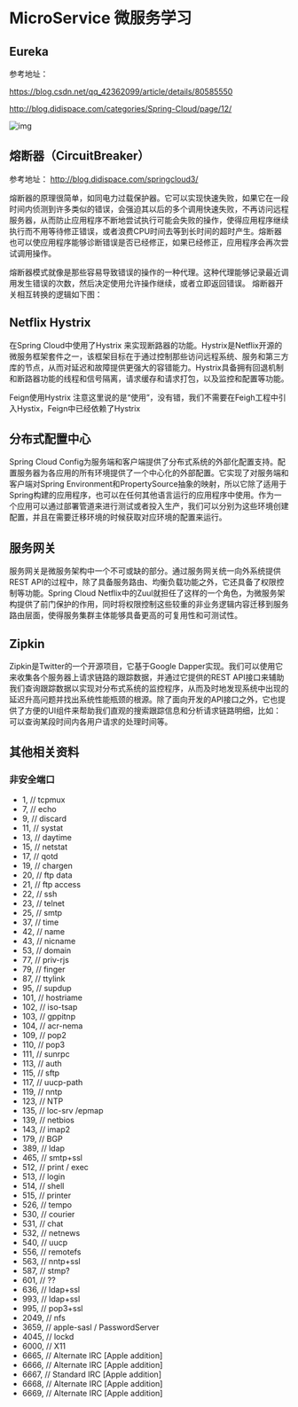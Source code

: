 # MicroService 微服务学习

## Eureka
参考地址：

https://blog.csdn.net/qq_42362099/article/details/80585550

http://blog.didispace.com/categories/Spring-Cloud/page/12/

![img](http://minios.strongsickcat.com:8080/yanmengtao/ee.png)


## 熔断器（CircuitBreaker）
参考地址：
http://blog.didispace.com/springcloud3/

熔断器的原理很简单，如同电力过载保护器。它可以实现快速失败，如果它在一段时间内侦测到许多类似的错误，会强迫其以后的多个调用快速失败，不再访问远程服务器，从而防止应用程序不断地尝试执行可能会失败的操作，使得应用程序继续执行而不用等待修正错误，或者浪费CPU时间去等到长时间的超时产生。熔断器也可以使应用程序能够诊断错误是否已经修正，如果已经修正，应用程序会再次尝试调用操作。

熔断器模式就像是那些容易导致错误的操作的一种代理。这种代理能够记录最近调用发生错误的次数，然后决定使用允许操作继续，或者立即返回错误。 熔断器开关相互转换的逻辑如下图：

##  Netflix Hystrix
在Spring Cloud中使用了Hystrix 来实现断路器的功能。Hystrix是Netflix开源的微服务框架套件之一，该框架目标在于通过控制那些访问远程系统、服务和第三方库的节点，从而对延迟和故障提供更强大的容错能力。Hystrix具备拥有回退机制和断路器功能的线程和信号隔离，请求缓存和请求打包，以及监控和配置等功能。

Feign使用Hystrix
注意这里说的是“使用”，没有错，我们不需要在Feigh工程中引入Hystix，Feign中已经依赖了Hystrix

## 分布式配置中心
Spring Cloud Config为服务端和客户端提供了分布式系统的外部化配置支持。配置服务器为各应用的所有环境提供了一个中心化的外部配置。它实现了对服务端和客户端对Spring Environment和PropertySource抽象的映射，所以它除了适用于Spring构建的应用程序，也可以在任何其他语言运行的应用程序中使用。作为一个应用可以通过部署管道来进行测试或者投入生产，我们可以分别为这些环境创建配置，并且在需要迁移环境的时候获取对应环境的配置来运行。

## 服务网关
服务网关是微服务架构中一个不可或缺的部分。通过服务网关统一向外系统提供REST API的过程中，除了具备服务路由、均衡负载功能之外，它还具备了权限控制等功能。Spring Cloud Netflix中的Zuul就担任了这样的一个角色，为微服务架构提供了前门保护的作用，同时将权限控制这些较重的非业务逻辑内容迁移到服务路由层面，使得服务集群主体能够具备更高的可复用性和可测试性。

## Zipkin
Zipkin是Twitter的一个开源项目，它基于Google Dapper实现。我们可以使用它来收集各个服务器上请求链路的跟踪数据，并通过它提供的REST API接口来辅助我们查询跟踪数据以实现对分布式系统的监控程序，从而及时地发现系统中出现的延迟升高问题并找出系统性能瓶颈的根源。除了面向开发的API接口之外，它也提供了方便的UI组件来帮助我们直观的搜索跟踪信息和分析请求链路明细，比如：可以查询某段时间内各用户请求的处理时间等。

## 其他相关资料
### 非安全端口
- 1,    // tcpmux
- 7,    // echo
- 9,    // discard
- 11,   // systat
- 13,   // daytime
- 15,   // netstat
- 17,   // qotd
- 19,   // chargen
- 20,   // ftp data
- 21,   // ftp access
- 22,   // ssh
- 23,   // telnet
- 25,   // smtp
- 37,   // time
- 42,   // name
- 43,   // nicname
- 53,   // domain
- 77,   // priv-rjs
- 79,   // finger
- 87,   // ttylink
- 95,   // supdup
- 101,  // hostriame
- 102,  // iso-tsap
- 103,  // gppitnp
- 104,  // acr-nema
- 109,  // pop2
- 110,  // pop3
- 111,  // sunrpc
- 113,  // auth
- 115,  // sftp
- 117,  // uucp-path
- 119,  // nntp
- 123,  // NTP
- 135,  // loc-srv /epmap
- 139,  // netbios
- 143,  // imap2
- 179,  // BGP
- 389,  // ldap
- 465,  // smtp+ssl
- 512,  // print / exec
- 513,  // login
- 514,  // shell
- 515,  // printer
- 526,  // tempo
- 530,  // courier
- 531,  // chat
- 532,  // netnews
- 540,  // uucp
- 556,  // remotefs
- 563,  // nntp+ssl
- 587,  // stmp?
- 601,  // ??
- 636,  // ldap+ssl
- 993,  // ldap+ssl
- 995,  // pop3+ssl
- 2049, // nfs
- 3659, // apple-sasl / PasswordServer
- 4045, // lockd
- 6000, // X11
- 6665, // Alternate IRC [Apple addition]
- 6666, // Alternate IRC [Apple addition]
- 6667, // Standard IRC [Apple addition]
- 6668, // Alternate IRC [Apple addition]
- 6669, // Alternate IRC [Apple addition]
